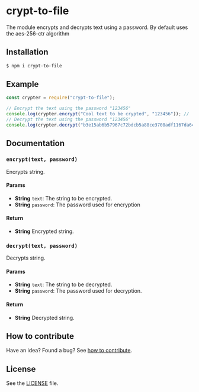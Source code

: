 # crypt-to-file

The module encrypts and decrypts text using a password. By default uses the aes-256-ctr algorithm

## Installation

```sh
$ npm i crypt-to-file
```

## Example

```js
const crypter = require("crypt-to-file");

// Encrypt the text using the password "123456"
console.log(crypter.encrypt("Cool text to be crypted", "123456")); // 'b3e15ab6b57967c72bdcb5a88ce3708adf1167da641db5'
// Decrypt the text using the password "123456"
console.log(crypter.decrypt("b3e15ab6b57967c72bdcb5a88ce3708adf1167da641db5", "123456")); // 'Cool text to be crypted'

```

## Documentation

### `encrypt(text, password)`
Encrypts string.

#### Params
- **String** `text`: The string to be encrypted.
- **String** `password`: The password used for encryption

#### Return
- **String** Encrypted string.

### `decrypt(text, password)`
Decrypts string.

#### Params
- **String** `text`: The string to be decrypted.
- **String** `password`: The password used for decryption.

#### Return
- **String** Decrypted string.

## How to contribute
Have an idea? Found a bug? See [how to contribute][contributing].

## License
See the [LICENSE][license] file.

[license]: /LICENSE
[contributing]: /CONTRIBUTING.md
[docs]: /DOCUMENTATION.md
